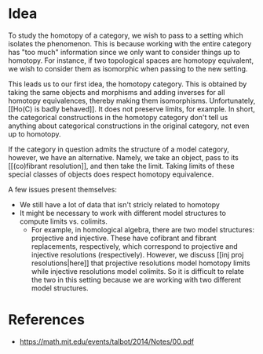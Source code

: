 # Idea
To study the homotopy of a category, we wish to pass to a setting which isolates the phenomenon. This is because working with the entire category has "too much" information since we only want to consider things up to homotopy. For instance, if two topological spaces are homotopy equivalent, we wish to consider them as isomorphic when passing to the new setting.

This leads us to our first idea, the homotopy category. This is obtained by taking the same objects and morphisms and adding inverses for all homotopy equivalences, thereby making them isomorphisms. Unfortunately, [[Ho(C) is badly behaved]]. It does not preserve limits, for example. In short, the categorical constructions in the homotopy category don't tell us anything about categorical constructions in the original category, not even up to homotopy.

If the category in question admits the structure of a model category, however, we have an alternative. Namely, we take an object, pass to its [[(co)fibrant resolution]], and then take the limit. Taking limits of these special classes of objects does respect homotopy equivalence.

A few issues present themselves:
- We still have a lot of data that isn't stricly related to homotopy
- It might be necessary to work with different model structures to compute limits vs. colimits.
	- For example, in homological algebra, there are two model structures: projective and injective. These have cofibrant and fibrant replacements, respectively, which correspond to projective and injective resolutions (respectively). However, we discuss [[inj proj resolutions|here]] that projective resolutions model homotopy limits while injective resolutions model colimits. So it is difficult to relate the two in this setting because we are working with two different model structures.

# References
- https://math.mit.edu/events/talbot/2014/Notes/00.pdf